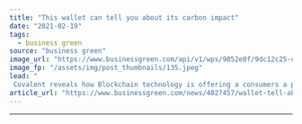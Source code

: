 ```yaml
---
title: "This wallet can tell you about its carbon impact"
date: "2021-02-19"
tags: 
  - business green
source: "business green"
image_url: "https://www.businessgreen.com/api/v1/wps/9852e0f/9dc12c25-cd22-4a6e-8e93-debc6f1a54ab/2/CovalentWallet-185x114.jpeg"
image_fp: "/assets/img/post_thumbnails/135.jpeg"
lead: "
 Covalent reveals how Blockchain technology is offering a consumers a peek at its environmental footprint ..."
article_url: "https://www.businessgreen.com/news/4027457/wallet-tell-about-carbon-impact"
---
```


---
